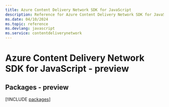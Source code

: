 ```yaml
---
title: Azure Content Delivery Network SDK for JavaScript
description: Reference for Azure Content Delivery Network SDK for JavaScript
ms.date: 04/10/2024
ms.topic: reference
ms.devlang: javascript
ms.service: contentdeliverynetwork
---
```

# Azure Content Delivery Network SDK for JavaScript - preview
## Packages - preview
[!INCLUDE [packages](content-delivery-network-index.md)]